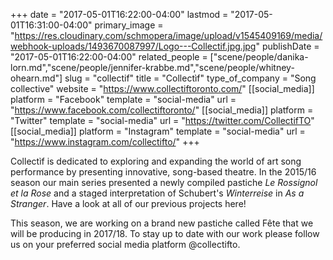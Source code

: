 +++
date = "2017-05-01T16:22:00-04:00"
lastmod = "2017-05-01T16:31:00-04:00"
primary_image = "https://res.cloudinary.com/schmopera/image/upload/v1545409169/media/webhook-uploads/1493670087997/Logo---Collectif.jpg.jpg"
publishDate = "2017-05-01T16:22:00-04:00"
related_people = ["scene/people/danika-lorn.md","scene/people/jennifer-krabbe.md","scene/people/whitney-ohearn.md"]
slug = "collectif"
title = "Collectìf"
type_of_company = "Song collective"
website = "https://www.collectiftoronto.com/"
[[social_media]]
platform = "Facebook"
template = "social-media"
url = "https://www.facebook.com/collectiftoronto/"
[[social_media]]
platform = "Twitter"
template = "social-media"
url = "https://twitter.com/CollectifTO"
[[social_media]]
platform = "Instagram"
template = "social-media"
url = "https://www.instagram.com/collectifto/"
+++

Collectìf is dedicated to exploring and expanding the world of art song performance
by presenting innovative, song-based theatre. In the 2015/16 season our main series presented a newly compiled pastiche *Le Rossignol et la Rose* and a staged interpretation of Schubert's *Winterreise* in *As a Stranger*. Have a look at all of our previous projects here!

This season, we are working on a brand new pastiche called Fête that we will be producing in 2017/18. To stay up to date with our work please follow us on your preferred social media platform @collectifto.
